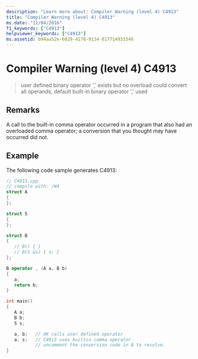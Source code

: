 ```yaml
---
description: "Learn more about: Compiler Warning (level 4) C4913"
title: "Compiler Warning (level 4) C4913"
ms.date: "11/04/2016"
f1_keywords: ["C4913"]
helpviewer_keywords: ["C4913"]
ms.assetid: b94aa52e-6029-4170-9134-017714931546
---
```

# Compiler Warning (level 4) C4913

> user defined binary operator ',' exists but no overload could convert all operands, default built-in binary operator ',' used

## Remarks

A call to the built-in comma operator occurred in a program that also had an overloaded comma operator; a conversion that you thought may have occurred did not.

## Example

The following code sample generates C4913:

```cpp
// C4913.cpp
// compile with: /W4
struct A
{
};

struct S
{
};

struct B
{
   // B() { }
   // B(S &s) { s; }
};

B operator , (A a, B b)
{
   a;
   return b;
}

int main()
{
   A a;
   B b;
   S s;

   a, b;   // OK calls user defined operator
   a, s;   // C4913 uses builtin comma operator
           // uncomment the conversion code in B to resolve.
}
```
